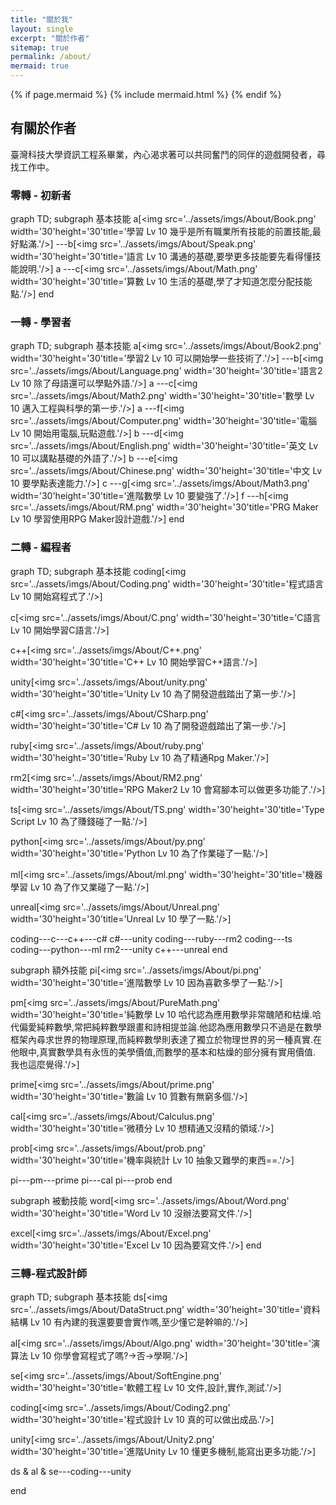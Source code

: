 ```yaml
---
title: "關於我"
layout: single
excerpt: "關於作者"
sitemap: true
permalink: /about/
mermaid: true
---
```


{% if page.mermaid %}
  {% include mermaid.html %}
{% endif %}

## 有關於作者
臺灣科技大學資訊工程系畢業，內心渴求著可以共同奮鬥的同伴的遊戲開發者，尋找工作中。  

### 零轉 - 初新者
<div class="mermaid">
graph TD; 
subgraph 基本技能
a[&lt;img src&#61;&#39;../assets/imgs/About/Book.png&#39; width&#61;&#39;30&#39;height&#61;&#39;30&#39;title&#61;&#39;學習 Lv 10 幾乎是所有職業所有技能的前置技能,最好點滿.&#39;/&gt;]
---b[&lt;img src&#61;&#39;../assets/imgs/About/Speak.png&#39; width&#61;&#39;30&#39;height&#61;&#39;30&#39;title&#61;&#39;語言 Lv 10 溝通的基礎,要學更多技能要先看得懂技能說明.&#39;/&gt;]
a
---c[&lt;img src&#61;&#39;../assets/imgs/About/Math.png&#39; width&#61;&#39;30&#39;height&#61;&#39;30&#39;title&#61;&#39;算數 Lv 10 生活的基礎,學了才知道怎麼分配技能點.&#39;/&gt;]
end
</div>

### 一轉 - 學習者
<div class="mermaid">
graph TD; 
subgraph 基本技能
a[&lt;img src&#61;&#39;../assets/imgs/About/Book2.png&#39; width&#61;&#39;30&#39;height&#61;&#39;30&#39;title&#61;&#39;學習2 Lv 10 可以開始學一些技術了.&#39;/&gt;]
---b[&lt;img src&#61;&#39;../assets/imgs/About/Language.png&#39; width&#61;&#39;30&#39;height&#61;&#39;30&#39;title&#61;&#39;語言2 Lv 10 除了母語還可以學點外語.&#39;/&gt;]
a
---c[&lt;img src&#61;&#39;../assets/imgs/About/Math2.png&#39; width&#61;&#39;30&#39;height&#61;&#39;30&#39;title&#61;&#39;數學 Lv 10 邁入工程與科學的第一步.&#39;/&gt;]
a
---f[&lt;img src&#61;&#39;../assets/imgs/About/Computer.png&#39; width&#61;&#39;30&#39;height&#61;&#39;30&#39;title&#61;&#39;電腦 Lv 10 開始用電腦,玩點遊戲.&#39;/&gt;]
b
---d[&lt;img src&#61;&#39;../assets/imgs/About/English.png&#39; width&#61;&#39;30&#39;height&#61;&#39;30&#39;title&#61;&#39;英文 Lv 10 可以講點基礎的外語了.&#39;/&gt;]
b
---e[&lt;img src&#61;&#39;../assets/imgs/About/Chinese.png&#39; width&#61;&#39;30&#39;height&#61;&#39;30&#39;title&#61;&#39;中文 Lv 10 要學點表達能力.&#39;/&gt;]
c
---g[&lt;img src&#61;&#39;../assets/imgs/About/Math3.png&#39; width&#61;&#39;30&#39;height&#61;&#39;30&#39;title&#61;&#39;進階數學 Lv 10 要變強了.&#39;/&gt;]
f
---h[&lt;img src&#61;&#39;../assets/imgs/About/RM.png&#39; width&#61;&#39;30&#39;height&#61;&#39;30&#39;title&#61;&#39;PRG Maker Lv 10 學習使用RPG Maker設計遊戲.&#39;/&gt;]
end
</div>

### 二轉 - 編程者
<div class="mermaid">
graph TD; 
subgraph 基本技能
coding[&lt;img src&#61;&#39;../assets/imgs/About/Coding.png&#39; width&#61;&#39;30&#39;height&#61;&#39;30&#39;title&#61;&#39;程式語言 Lv 10 開始寫程式了.&#39;/&gt;]

c[&lt;img src&#61;&#39;../assets/imgs/About/C.png&#39; width&#61;&#39;30&#39;height&#61;&#39;30&#39;title&#61;&#39;C語言 Lv 10 開始學習C語言.&#39;/&gt;]

c++[&lt;img src&#61;&#39;../assets/imgs/About/C++.png&#39; width&#61;&#39;30&#39;height&#61;&#39;30&#39;title&#61;&#39;C++ Lv 10 開始學習C++語言.&#39;/&gt;]

unity[&lt;img src&#61;&#39;../assets/imgs/About/unity.png&#39; width&#61;&#39;30&#39;height&#61;&#39;30&#39;title&#61;&#39;Unity Lv 10 為了開發遊戲踏出了第一步.&#39;/&gt;]

c#[&lt;img src&#61;&#39;../assets/imgs/About/CSharp.png&#39; width&#61;&#39;30&#39;height&#61;&#39;30&#39;title&#61;&#39;C# Lv 10 為了開發遊戲踏出了第一步.&#39;/&gt;]

ruby[&lt;img src&#61;&#39;../assets/imgs/About/ruby.png&#39; width&#61;&#39;30&#39;height&#61;&#39;30&#39;title&#61;&#39;Ruby Lv 10 為了精通Rpg Maker.&#39;/&gt;]

rm2[&lt;img src&#61;&#39;../assets/imgs/About/RM2.png&#39; width&#61;&#39;30&#39;height&#61;&#39;30&#39;title&#61;&#39;RPG Maker2 Lv 10 會寫腳本可以做更多功能了.&#39;/&gt;]

ts[&lt;img src&#61;&#39;../assets/imgs/About/TS.png&#39; width&#61;&#39;30&#39;height&#61;&#39;30&#39;title&#61;&#39;Type Script Lv 10 為了賺錢碰了一點.&#39;/&gt;]

python[&lt;img src&#61;&#39;../assets/imgs/About/py.png&#39; width&#61;&#39;30&#39;height&#61;&#39;30&#39;title&#61;&#39;Python Lv 10 為了作業碰了一點.&#39;/&gt;]

ml[&lt;img src&#61;&#39;../assets/imgs/About/ml.png&#39; width&#61;&#39;30&#39;height&#61;&#39;30&#39;title&#61;&#39;機器學習 Lv 10 為了作又業碰了一點.&#39;/&gt;]

unreal[&lt;img src&#61;&#39;../assets/imgs/About/Unreal.png&#39; width&#61;&#39;30&#39;height&#61;&#39;30&#39;title&#61;&#39;Unreal Lv 10 學了一點.&#39;/&gt;]

coding---c---c++---c#
c#---unity
coding---ruby---rm2
coding---ts
coding---python---ml
rm2---unity
c++---unreal
end

subgraph 額外技能
pi[&lt;img src&#61;&#39;../assets/imgs/About/pi.png&#39; width&#61;&#39;30&#39;height&#61;&#39;30&#39;title&#61;&#39;進階數學 Lv 10 因為喜歡多學了一點.&#39;/&gt;]

pm[&lt;img src&#61;&#39;../assets/imgs/About/PureMath.png&#39; width&#61;&#39;30&#39;height&#61;&#39;30&#39;title&#61;&#39;純數學 Lv 10 哈代認為應用數學非常醜陋和枯燥.哈代偏愛純粹數學,常把純粹數學跟畫和詩相提並論.他認為應用數學只不過是在數學框架內尋求世界的物理原理,而純粹數學則表達了獨立於物理世界的另一種真實.在他眼中,真實數學具有永恆的美學價值,而數學的基本和枯燥的部分擁有實用價值. 我也這麼覺得.&#39;/&gt;]

prime[&lt;img src&#61;&#39;../assets/imgs/About/prime.png&#39; width&#61;&#39;30&#39;height&#61;&#39;30&#39;title&#61;&#39;數論 Lv 10 質數有無窮多個.&#39;/&gt;]

cal[&lt;img src&#61;&#39;../assets/imgs/About/Calculus.png&#39; width&#61;&#39;30&#39;height&#61;&#39;30&#39;title&#61;&#39;微積分 Lv 10 想精通又沒精的領域.&#39;/&gt;]

prob[&lt;img src&#61;&#39;../assets/imgs/About/prob.png&#39; width&#61;&#39;30&#39;height&#61;&#39;30&#39;title&#61;&#39;機率與統計 Lv 10 抽象又難學的東西==.&#39;/&gt;]

pi---pm---prime
pi---cal
pi---prob
end

subgraph 被動技能
word[&lt;img src&#61;&#39;../assets/imgs/About/Word.png&#39; width&#61;&#39;30&#39;height&#61;&#39;30&#39;title&#61;&#39;Word Lv 10 沒辦法要寫文件.&#39;/&gt;]

excel[&lt;img src&#61;&#39;../assets/imgs/About/Excel.png&#39; width&#61;&#39;30&#39;height&#61;&#39;30&#39;title&#61;&#39;Excel Lv 10 因為要寫文件.&#39;/&gt;]
end
</div>

### 三轉-程式設計師
<div class="mermaid">
graph TD; 
subgraph 基本技能
ds[&lt;img src&#61;&#39;../assets/imgs/About/DataStruct.png&#39; width&#61;&#39;30&#39;height&#61;&#39;30&#39;title&#61;&#39;資料結構 Lv 10 有內建的我還要要會實作嗎,至少懂它是幹嘛的.&#39;/&gt;]

al[&lt;img src&#61;&#39;../assets/imgs/About/Algo.png&#39; width&#61;&#39;30&#39;height&#61;&#39;30&#39;title&#61;&#39;演算法 Lv 10 你學會寫程式了嗎?->否->學啊.&#39;/&gt;]

se[&lt;img src&#61;&#39;../assets/imgs/About/SoftEngine.png&#39; width&#61;&#39;30&#39;height&#61;&#39;30&#39;title&#61;&#39;軟體工程 Lv 10 文件,設計,實作,測試.&#39;/&gt;]

coding[&lt;img src&#61;&#39;../assets/imgs/About/Coding2.png&#39; width&#61;&#39;30&#39;height&#61;&#39;30&#39;title&#61;&#39;程式設計 Lv 10 真的可以做出成品.&#39;/&gt;]

unity[&lt;img src&#61;&#39;../assets/imgs/About/Unity2.png&#39; width&#61;&#39;30&#39;height&#61;&#39;30&#39;title&#61;&#39;進階Unity Lv 10 懂更多機制,能寫出更多功能.&#39;/&gt;]

ds & al & se---coding---unity

end
</div>